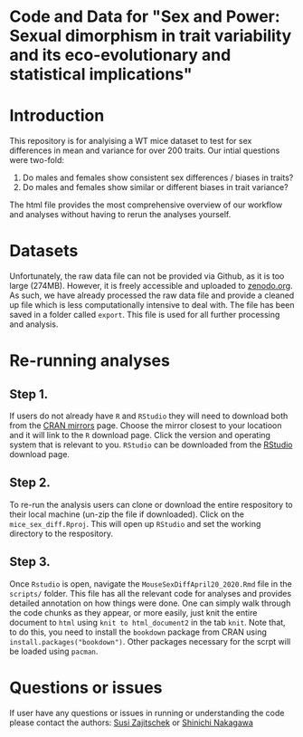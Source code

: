# Code and Data for "Sex and Power: Sexual dimorphism in trait variability and its eco-evolutionary and statistical implications"

# Introduction
This repository is for analyising a WT mice dataset to test for sex differences in mean and variance for over 200 traits. Our intial questions were two-fold: 

1) Do males and females show consistent sex differences / biases in traits?
2) Do males and females show similar or different biases in trait variance? 

The html file provides the most comprehensive overview of our workflow and analyses without having to rerun the analyses yourself.

# Datasets
 Unfortunately, the raw data file can not be provided via Github, as it is too large (274MB). However, it is freely accessible and uploaded to [zenodo.org](https://doi.org/10.5281/zenodo.3759701). As such, we have already processed the raw data file and provide a cleaned up file which is less computationally intensive to deal with. The file has been saved in a folder called `export`. This file is used for all further processing and analysis.

# Re-running analyses
## Step 1.
If users do not already have `R` and `RStudio` they will need to download both from the [CRAN mirrors](https://cran.r-project.org/mirrors.html) page. Choose the mirror closest to your locatioon and it will link to the `R` download page. Click the version and operating system that is relevant to you. `RStudio` can be downloaded from the [RStudio](https://rstudio.com/products/rstudio/download/) download page. 

## Step 2.
To re-run the analysis users can clone or download the entire respository to their local machine (un-zip the file if downloaded). Click on the 
`mice_sex_diff.Rproj`. This will open up `RStudio` and set the working directory to the respository. 

## Step 3. 
Once `Rstudio` is open, navigate the `MouseSexDiffApril20_2020.Rmd` file in the `scripts/` folder. This file has all the relevant code for analyses and provides detailed annotation on how things were done. One can simply walk through the code chunks as they appear, or more easily, just knit the entire document to `html` using `knit to html_document2` in the tab `knit`. Note that, to do this, you need to install the `bookdown` package from CRAN using `install.packages("bookdown")`. Other packages necessary for the scrpt will be loaded using `pacman`. 

# Questions or issues
If user have any questions or issues in running or understanding the code please contact the authors:
[Susi Zajitschek](susi.zajitschek@gmail.com) or [Shinichi Nakagawa](s.nakagawa@unsw.edu.au)
